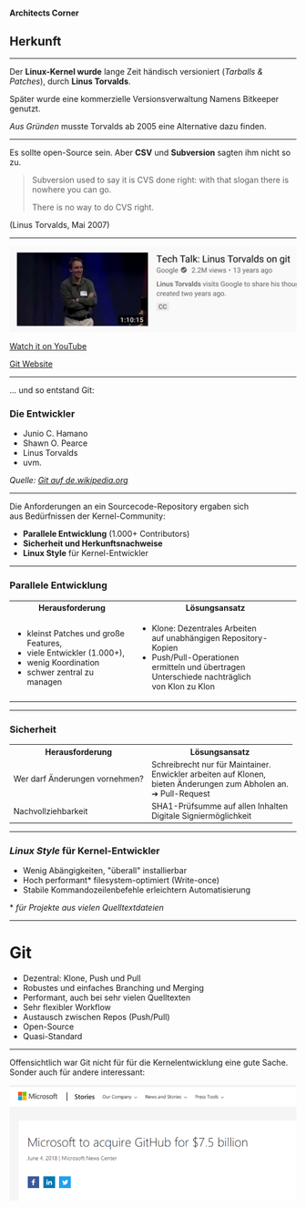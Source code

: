 #### Architects Corner

## Herkunft

---


Der **Linux-Kernel wurde** lange Zeit händisch versioniert (*Tarballs & Patches*),
durch **Linus Torvalds**.

Später wurde eine kommerzielle Versionsverwaltung Namens Bitkeeper genutzt.

*Aus Gründen* musste Torvalds ab 2005 eine Alternative dazu finden.


---


Es sollte open-Source sein. Aber **CSV** und
**Subversion** sagten ihm nicht so zu.

> Subversion used to say it is CVS done right:
> with that slogan there is nowhere you can go.
>
> There is no way to do CVS right.

(Linus Torvalds, Mai 2007)


---


![Torvalds Git Talk](torvalds-tech-talk-on-git.png)

[Watch it on YouTube](https://www.youtube.com/watch?v=4XpnKHJAok8)

[Git Website](https://git-scm.com/)


---


... und so entstand Git:

### Die Entwickler

 * Junio C. Hamano
 * Shawn O. Pearce
 * Linus Torvalds
 * uvm.

*Quelle: [Git auf de.wikipedia.org](https://de.wikipedia.org/wiki/Git)*


---


Die Anforderungen an ein Sourcecode-Repository ergaben sich  
aus Bedürfnissen der Kernel-Community:

 * **Parallele Entwicklung** (1.000+ Contributors)
 * **Sicherheit und Herkunftsnachweise**
 * **Linux Style** für Kernel-Entwickler


---

### Parallele Entwicklung

<table>
  <tr>
    <th>Herausforderung</th>
    <th>Lösungsansatz</th>
  </tr>
  <tr>
    <td>
      <ul>
        <li>kleinst Patches und große Features,</li>
        <li>viele Entwickler (1.000+),</li>
        <li>wenig Koordination</li>
        <li>schwer zentral zu managen</li>
      </ul>
    </td>
    <td>
      <ul>
        <li>Klone: Dezentrales Arbeiten<br/>
      auf unabhängigen Repository-Kopien</li>
        <li>Push/Pull-Operationen<br/>
        ermitteln und übertragen Unterschiede
        nachträglich<br/>
        von Klon zu Klon</li>
      </ul>
    </td>
  </tr>
</table>
 

---


### Sicherheit

<table>
  <tr>
    <th>Herausforderung</th>
    <th>Lösungsansatz</th>
  </tr>
  <tr>
    <td>
        Wer darf Änderungen vornehmen?
    </td>
    <td>
      Schreibrecht nur für Maintainer.<br/>
      Enwickler arbeiten auf Klonen,<br/>
      bieten Änderungen zum Abholen an.<br/>
      ➔ Pull-Request
    </td>
  </tr>
  <tr>
    <td>
        Nachvollziehbarkeit
    </td>
    <td>
      SHA1-Prüfsumme auf allen Inhalten<br/>
      Digitale Signiermöglichkeit
    </td>
  </tr>
</table>

---


### *Linux Style* für Kernel-Entwickler

 * Wenig Abängigkeiten, "überall" installierbar
 * Hoch performant* 
   filesystem-optimiert (Write-once)
 * Stabile Kommandozeilenbefehle erleichtern Automatisierung

\* *für Projekte aus vielen Quelltextdateien*


---

# Git

  * Dezentral: Klone, Push und Pull
  * Robustes und einfaches Branching und Merging
  * Performant, auch bei sehr vielen Quelltexten
  * Sehr flexibler Workflow
  * Austausch zwischen Repos (Push/Pull)
  * Open-Source
  * Quasi-Standard  


---


Offensichtlich war Git nicht für für die Kernelentwicklung eine gute Sache. Sonder auch für andere interessant:

![Microsoft buys GitHub](microsoft-buys-github.png)


